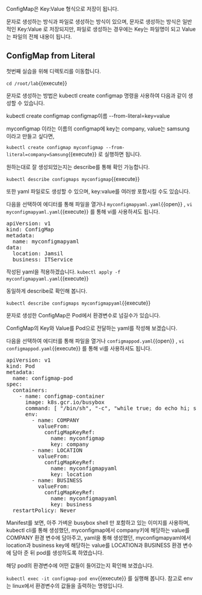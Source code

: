 ConfigMap은 Key:Value 형식으로 저장이 됩니다.

문자로 생성하는 방식과 파일로 생성하는 방식이 있으며, 문자로 생성하는 방식은 일반적인 Key:Value 로 저장되지만, 파일로 생성하는 경우에는 Key는 파일명이 되고 Value는 파일의 전체 내용이 됩니다.

## ConfigMap from Literal

첫번째 실습을 위해 디렉토리를 이동합니다.

`cd /root/lab`{{execute}}

문자로 생성하는 방법은 kubectl create configmap 명령을 사용하여 다음과 같이 생성할 수 있습니다.

kubectl create configmap configmap이름 --from-literal=key=value

myconfigmap 이라는 이름의 configmap에 key는 company, value는 samsung 이라고 만들고 싶다면,

`kubectl create configmap myconfigmap --from-literal=company=Samsung`{{execute}} 로 실행하면 됩니다.

원하는대로 잘 생성되었는지는 describe를 통해 확인 가능합니다.

`kubectl describe configmaps myconfigmap`{{execute}}

또한 yaml 파일로도 생성할 수 있으며, key:value를 여러쌍 포함시킬 수도 있습니다.

다음을 선택하여 에디터를 통해 파일을 열거나 `myconfigmapyaml.yaml`{{open}} , `vi myconfigmapyaml.yaml`{{execute}} 를 통해 vi를 사용하셔도 됩니다.

<pre class="file" data-filename="myconfigmapyaml.yaml" data-target="replace">apiVersion: v1
kind: ConfigMap
metadata:
  name: myconfigmapyaml
data:
  location: Jamsil
  business: ITService
</pre>

작성된 yaml을 적용하겠습니다.
`kubectl apply -f myconfigmapyaml.yaml`{{execute}}

동일하게 describe로 확인해 봅니다.

`kubectl describe configmaps myconfigmapyaml`{{execute}}

문자로 생성한 ConfigMap은 Pod에서 환경변수로 넘길수가 있습니다.

ConfigMap의 Key와 Value를 Pod으로 전달하는 yaml를 작성해 보겠습니다.

다음을 선택하여 에디터를 통해 파일을 열거나 `configmappod.yaml`{{open}} , `vi configmappod.yaml`{{execute}} 를 통해 vi를 사용하셔도 됩니다.

<pre class="file" data-filename="configmappod.yaml" data-target="replace">apiVersion: v1
kind: Pod
metadata:
  name: configmap-pod
spec:
  containers:
    - name: configmap-container
      image: k8s.gcr.io/busybox
      command: [ "/bin/sh", "-c", "while true; do echo hi; sleep 10; done" ]
      env:
        - name: COMPANY
          valueFrom:
            configMapKeyRef:
              name: myconfigmap
              key: company
        - name: LOCATION
          valueFrom:
            configMapKeyRef:
              name: myconfigmapyaml
              key: location
        - name: BUSINESS
          valueFrom:
            configMapKeyRef:
              name: myconfigmapyaml
              key: business
  restartPolicy: Never
</pre>

Manifest를 보면, 아주 가벼운 busybox shell 만 포함하고 있는 이미지를 사용하며, kubectl cli를 통해 생성했던, myconfigmap에서 company키에 해당하는 value를 COMPANY 환경 변수에 담아주고, yaml을 통해 생성했던, myconfigmapyaml에서 location과 business key에 해당하는 value를 LOCATION과 BUSINESS 환경 변수에 담아 준 뒤 pod를 생성하도록 하였습니다.

해당 pod의 환경변수에 어떤 값들이 들어갔는지 확인해 보겠습니다.

`kubectl exec -it configmap-pod env`{{execute}} 를 실행해 봅니다. 참고로 env는 linux에서 환경변수의 값들을 출력하는 명령입니다.

